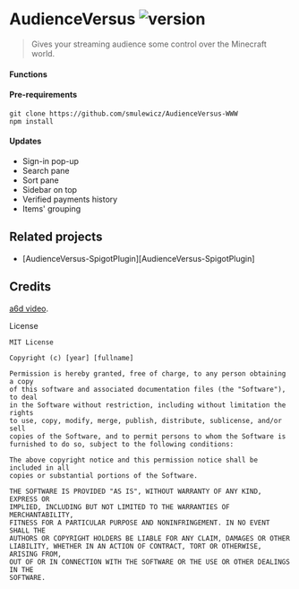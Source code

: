 # AudienceVersus ![version](https://img.shields.io/badge/version-1.0.0-blue)
> Gives your streaming audience some control over the Minecraft world.

#### Functions


#### Pre-requirements
```
git clone https://github.com/smulewicz/AudienceVersus-WWW
npm install
```

#### Updates
- Sign-in pop-up
- Search pane
- Sort pane
- Sidebar on top
- Verified payments history
- Items' grouping

## Related projects
- [AudienceVersus-SpigotPlugin][AudienceVersus-SpigotPlugin]

## Credits
[a6d video](https://www.youtube.com/watch?v=ywOfMD2t8dc).

License
```
MIT License

Copyright (c) [year] [fullname]

Permission is hereby granted, free of charge, to any person obtaining a copy
of this software and associated documentation files (the "Software"), to deal
in the Software without restriction, including without limitation the rights
to use, copy, modify, merge, publish, distribute, sublicense, and/or sell
copies of the Software, and to permit persons to whom the Software is
furnished to do so, subject to the following conditions:

The above copyright notice and this permission notice shall be included in all
copies or substantial portions of the Software.

THE SOFTWARE IS PROVIDED "AS IS", WITHOUT WARRANTY OF ANY KIND, EXPRESS OR
IMPLIED, INCLUDING BUT NOT LIMITED TO THE WARRANTIES OF MERCHANTABILITY,
FITNESS FOR A PARTICULAR PURPOSE AND NONINFRINGEMENT. IN NO EVENT SHALL THE
AUTHORS OR COPYRIGHT HOLDERS BE LIABLE FOR ANY CLAIM, DAMAGES OR OTHER
LIABILITY, WHETHER IN AN ACTION OF CONTRACT, TORT OR OTHERWISE, ARISING FROM,
OUT OF OR IN CONNECTION WITH THE SOFTWARE OR THE USE OR OTHER DEALINGS IN THE
SOFTWARE.
```

